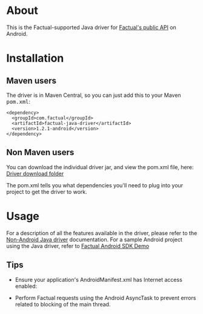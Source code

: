 # About

This is the Factual-supported Java driver for [Factual's public API](http://developer.factual.com) on Android.

# Installation

## Maven users

The driver is in Maven Central, so you can just add this to your Maven <tt>pom.xml</tt>:

    <dependency>
      <groupId>com.factual</groupId>
      <artifactId>factual-java-driver</artifactId>
      <version>1.2.1-android</version>
    </dependency>
    
## Non Maven users

You can download the individual driver jar, and view the pom.xml file, here:
[Driver download folder](http://repo1.maven.org/maven2/com/factual/factual-java-driver/1.2.1-android/)

The pom.xml tells you what dependencies you'll need to plug into your project to get the driver to work.

# Usage

For a description of all the features available in the driver, please refer to the 
[Non-Android Java driver](https://github.com/Factual/factual-java-driver) documentation.  For a sample Android project using the Java driver, refer to [Factual Android SDK Demo](https://github.com/Factual/factual-android-sdk-demo)

## Tips

* Ensure your application's AndroidManifest.xml has Internet access enabled: 

	<uses-permission android:name="android.permission.INTERNET" />

* Perform Factual requests using the Android AsyncTask to prevent errors related to blocking of the main thread.